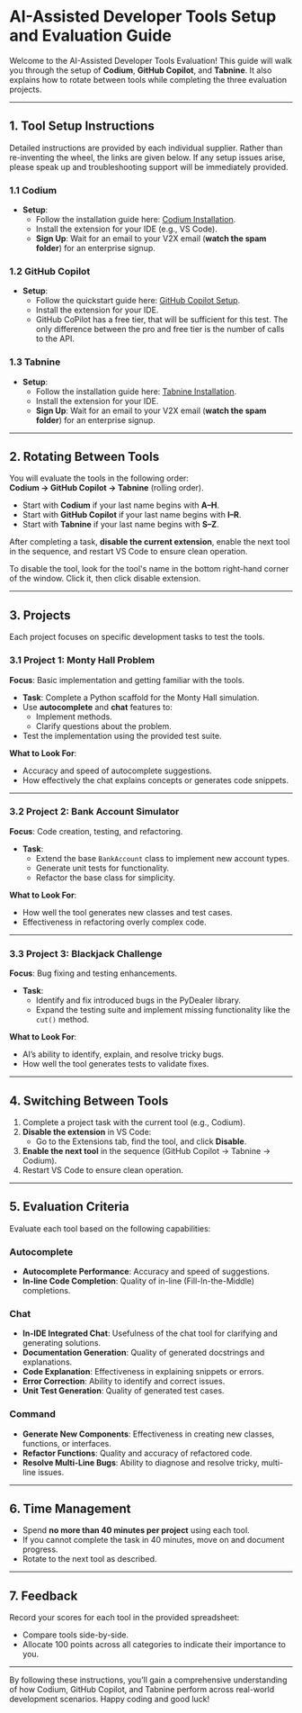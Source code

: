 # **AI-Assisted Developer Tools Setup and Evaluation Guide**

Welcome to the AI-Assisted Developer Tools Evaluation! This guide will walk you through the setup of **Codium**, **GitHub Copilot**, and **Tabnine**. It also explains how to rotate between tools while completing the three evaluation projects.

---

## **1. Tool Setup Instructions**

Detailed instructions are provided by each individual supplier. Rather than re-inventing the wheel, the links are given below. If any setup issues arise, please speak up and troubleshooting support will be immediately provided. 

### **1.1 Codium**
- **Setup**:
  - Follow the installation guide here: [Codium Installation](https://docs.codeium.com/extensions/getting-started).
  - Install the extension for your IDE (e.g., VS Code).
  - **Sign Up**: Wait for an email to your V2X email (**watch the spam folder**) for an enterprise signup. 
  
### **1.2 GitHub Copilot**
- **Setup**:
  - Follow the quickstart guide here: [GitHub Copilot Setup](https://docs.github.com/en/copilot/quickstart).
  - Install the extension for your IDE.
  - GitHub CoPilot has a free tier, that will be sufficient for this test. The only difference between the pro and free tier is the number of calls to the API. 

### **1.3 Tabnine**
- **Setup**:
  - Follow the installation guide here: [Tabnine Installation](https://docs.tabnine.com/main/getting-started/misc/client-setup-saas/vs-code).
  - Install the extension for your IDE.
  - **Sign Up**: Wait for an email to your V2X email (**watch the spam folder**) for an enterprise signup. 

---

## **2. Rotating Between Tools**

You will evaluate the tools in the following order:  
**Codium → GitHub Copilot → Tabnine** (rolling order).  

- Start with **Codium** if your last name begins with **A–H**.
- Start with **GitHub Copilot** if your last name begins with **I–R**.
- Start with **Tabnine** if your last name begins with **S–Z**.

After completing a task, **disable the current extension**, enable the next tool in the sequence, and restart VS Code to ensure clean operation.

To disable the tool, look for the tool's name in the bottom right-hand corner of the window. Click it, then click disable extension. 

---

## **3. Projects**

Each project focuses on specific development tasks to test the tools.

### **3.1 Project 1: Monty Hall Problem**
**Focus**: Basic implementation and getting familiar with the tools.  
- **Task**: Complete a Python scaffold for the Monty Hall simulation.
- Use **autocomplete** and **chat** features to:
  - Implement methods.
  - Clarify questions about the problem.
- Test the implementation using the provided test suite.

**What to Look For**:
- Accuracy and speed of autocomplete suggestions.
- How effectively the chat explains concepts or generates code snippets.

---

### **3.2 Project 2: Bank Account Simulator**
**Focus**: Code creation, testing, and refactoring.  
- **Task**:
  - Extend the base `BankAccount` class to implement new account types.
  - Generate unit tests for functionality.
  - Refactor the base class for simplicity.

**What to Look For**:
- How well the tool generates new classes and test cases.
- Effectiveness in refactoring overly complex code.

---

### **3.3 Project 3: Blackjack Challenge**
**Focus**: Bug fixing and testing enhancements.  
- **Task**:
  - Identify and fix introduced bugs in the PyDealer library.
  - Expand the testing suite and implement missing functionality like the `cut()` method.

**What to Look For**:
- AI’s ability to identify, explain, and resolve tricky bugs.
- How well the tool generates tests to validate fixes.

---

## **4. Switching Between Tools**

1. Complete a project task with the current tool (e.g., Codium).
2. **Disable the extension** in VS Code:
   - Go to the Extensions tab, find the tool, and click **Disable**.
3. **Enable the next tool** in the sequence (GitHub Copilot → Tabnine → Codium).
4. Restart VS Code to ensure clean operation.

---

## **5. Evaluation Criteria**

Evaluate each tool based on the following capabilities:

### **Autocomplete**
- **Autocomplete Performance**: Accuracy and speed of suggestions.
- **In-line Code Completion**: Quality of in-line (Fill-In-the-Middle) completions.

### **Chat**
- **In-IDE Integrated Chat**: Usefulness of the chat tool for clarifying and generating solutions.
- **Documentation Generation**: Quality of generated docstrings and explanations.
- **Code Explanation**: Effectiveness in explaining snippets or errors.
- **Error Correction**: Ability to identify and correct issues.
- **Unit Test Generation**: Quality of generated test cases.

### **Command**
- **Generate New Components**: Effectiveness in creating new classes, functions, or interfaces.
- **Refactor Functions**: Quality and accuracy of refactored code.
- **Resolve Multi-Line Bugs**: Ability to diagnose and resolve tricky, multi-line issues.
---

## **6. Time Management**

- Spend **no more than 40 minutes per project** using each tool.
- If you cannot complete the task in 40 minutes, move on and document progress.
- Rotate to the next tool as described.

---

## **7. Feedback**

Record your scores for each tool in the provided spreadsheet:
- Compare tools side-by-side.
- Allocate 100 points across all categories to indicate their importance to you.

---

By following these instructions, you’ll gain a comprehensive understanding of how Codium, GitHub Copilot, and Tabnine perform across real-world development scenarios. Happy coding and good luck!
